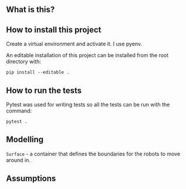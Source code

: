 
## What is this?

## How to install this project

Create a virtual environment and activate it. I use pyenv.

An editable installation of this project can be installed from the root directory with:

`pip install --editable .`



## How to run the tests
Pytest was used for writing tests so all the tests can be run with the command:

`pytest .`

## Modelling

`Surface` - a container that defines the boundaries for the robots to move around in. 

## Assumptions